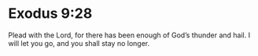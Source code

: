 # Exodus 9:28

Plead with the Lord, for there has been enough of God’s thunder and hail. I will let you go, and you shall stay no longer.
